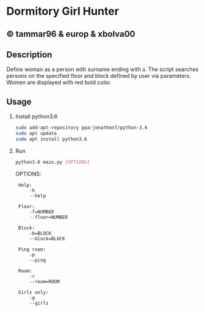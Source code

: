 # Dormitory Girl Hunter

## © tammar96 & europ & xbolva00

## Description

Define woman as a person with surname ending with `á`. The script searches persons on the specified floor and block defined by user via parameters. Women are displayed with red bold color.

## Usage

1. Install python3.6

    ```sh
    sudo add-apt-repository ppa:jonathonf/python-3.6
    sudo apt update
    sudo apt install python3.6
    ```

2. Run

    ```sh
    python3.6 main.py [OPTIONS]
    ```

    OPTIONS:

        Help:
            -h
            --help

        Floor:
            -f=NUMBER
            --floor=NUMBER

        Block:
            -b=BLOCK
            --block=BLOCK

        Ping room:
            -p
            --ping

        Room:
            -r
            --room=ROOM

        Girls only:
            -g
            --girls
